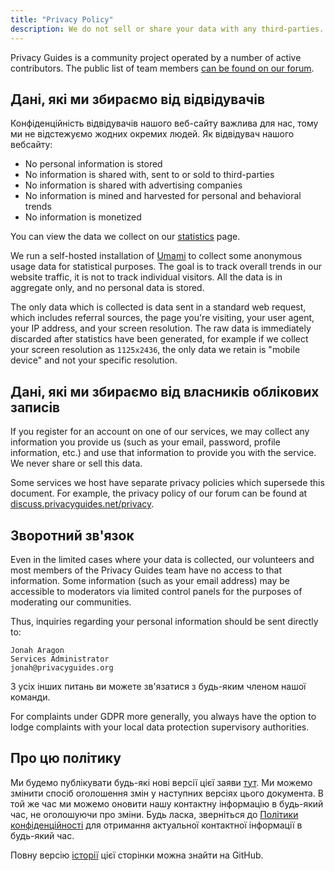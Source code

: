```yaml
---
title: "Privacy Policy"
description: We do not sell or share your data with any third-parties.
---
```


Privacy Guides is a community project operated by a number of active contributors. The public list of team members [can be found on our forum](https://discuss.privacyguides.net/u?group=team&order=solutions&period=all).

## Дані, які ми збираємо від відвідувачів

Конфіденційність відвідувачів нашого веб-сайту важлива для нас, тому ми не відстежуємо жодних окремих людей. Як відвідувач нашого вебсайту:

- No personal information is stored
- No information is shared with, sent to or sold to third-parties
- No information is shared with advertising companies
- No information is mined and harvested for personal and behavioral trends
- No information is monetized

You can view the data we collect on our [statistics](statistics.md) page.

We run a self-hosted installation of [Umami](https://umami.is) to collect some anonymous usage data for statistical purposes. The goal is to track overall trends in our website traffic, it is not to track individual visitors. All the data is in aggregate only, and no personal data is stored.

The only data which is collected is data sent in a standard web request, which includes referral sources, the page you're visiting, your user agent, your IP address, and your screen resolution. The raw data is immediately discarded after statistics have been generated, for example if we collect your screen resolution as `1125x2436`, the only data we retain is "mobile device" and not your specific resolution.

## Дані, які ми збираємо від власників облікових записів

If you register for an account on one of our services, we may collect any information you provide us (such as your email, password, profile information, etc.) and use that information to provide you with the service. We never share or sell this data.

Some services we host have separate privacy policies which supersede this document. For example, the privacy policy of our forum can be found at [discuss.privacyguides.net/privacy](https://discuss.privacyguides.net/privacy).

## Зворотний зв'язок

Even in the limited cases where your data is collected, our volunteers and most members of the Privacy Guides team have no access to that information. Some information (such as your email address) may be accessible to moderators via limited control panels for the purposes of moderating our communities.

Thus, inquiries regarding your personal information should be sent directly to:

```text
Jonah Aragon
Services Administrator
jonah@privacyguides.org
```

З усіх інших питань ви можете зв'язатися з будь-яким членом нашої команди.

For complaints under GDPR more generally, you always have the option to lodge complaints with your local data protection supervisory authorities.

## Про цю політику

Ми будемо публікувати будь-які нові версії цієї заяви [тут](privacy-policy.md). Ми можемо змінити спосіб оголошення змін у наступних версіях цього документа. В той же час ми можемо оновити нашу контактну інформацію в будь-який час, не оголошуючи про зміни. Будь ласка, зверніться до [Політики конфіденційності](privacy-policy.md) для отримання актуальної контактної інформації в будь-який час.

Повну версію [історії](https://github.com/privacyguides/privacyguides.org/commits/main/docs/about/privacy-policy.md) цієї сторінки можна знайти на GitHub.
